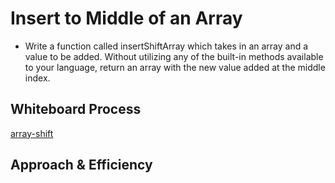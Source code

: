 # Insert to Middle of an Array
<!-- Description of the challenge -->
- Write a function called insertShiftArray which takes in an array and a value to be added. Without utilizing any of the built-in methods available to your language, return an array with the new value added at the middle index.


## Whiteboard Process
<!-- Embedded whiteboard image -->
[array-shift](./array-shift.PNG)

## Approach & Efficiency
<!-- What approach did you take? Discuss Why. What is the Big O space/time for this approach? -->
